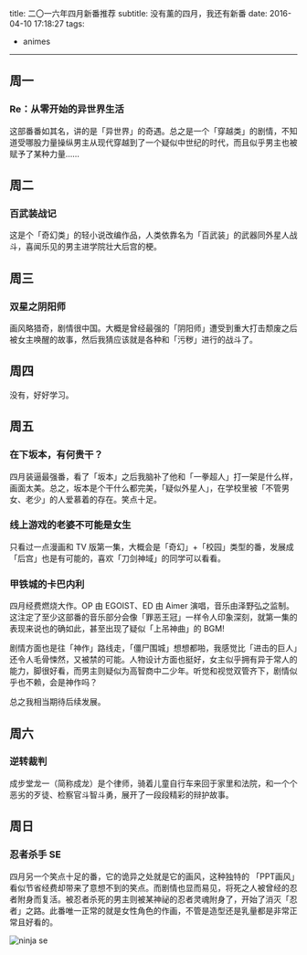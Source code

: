 title: 二〇一六年四月新番推荐
subtitle: 没有薰的四月，我还有新番
date: 2016-04-10 17:18:27
tags:
 - animes
---

## 周一

### Re：从零开始的异世界生活

这部番番如其名，讲的是「异世界」的奇遇。总之是一个「穿越类」的剧情，不知道受哪股力量操纵男主从现代穿越到了一个疑似中世纪的时代，而且似乎男主也被赋予了某种力量……

## 周二

### 百武装战记

这是个「奇幻类」的轻小说改编作品，人类依靠名为「百武装」的武器同外星人战斗，喜闻乐见的男主进学院壮大后宫的梗。


## 周三

### 双星之阴阳师

画风略猎奇，剧情很中国。大概是曾经最强的「阴阳师」遭受到重大打击颓废之后被女主唤醒的故事，然后我猜应该就是各种和「污秽」进行的战斗了。

## 周四

没有，好好学习。

## 周五

### 在下坂本，有何贵干？

四月装逼最强番，看了「坂本」之后我脑补了他和「一拳超人」打一架是什么样，画面太美。总之，坂本是个干什么都完美，「疑似外星人」，在学校里被「不管男女、老少」的人爱慕着的存在。笑点十足。

### 线上游戏的老婆不可能是女生

只看过一点漫画和 TV 版第一集，大概会是「奇幻」+「校园」类型的番，发展成「后宫」也是有可能的，喜欢「刀剑神域」的同学可以看看。

### 甲铁城的卡巴内利

四月经费燃烧大作。OP 由 EGOIST、ED 由 Aimer 演唱，音乐由泽野弘之监制。这注定了至少这部番的音乐部分会像「罪恶王冠」一样令人印象深刻，就第一集的表现来说也的确如此，甚至出现了疑似「上吊神曲」的 BGM!

剧情方面也是往「神作」路线走，「僵尸围城」想想都啪，我感觉比「进击的巨人」还令人毛骨悚然，又被禁的可能。人物设计方面也挺好，女主似乎拥有异于常人的能力，脚很好看，而男主则疑似为高智商中二少年。听觉和视觉双管齐下，剧情似乎也不赖，会是神作吗？

总之我相当期待后续发展。

## 周六

### 逆转裁判

成步堂龙一（简称成龙）是个律师，骑着儿童自行车来回于家里和法院，和一个个恶劣的歹徒、检察官斗智斗勇，展开了一段段精彩的辩护故事。

## 周日

### 忍者杀手 SE

四月另一个笑点十足的番，它的诡异之处就是它的画风，这种独特的 「PPT画风」看似节省经费却带来了意想不到的笑点。而剧情也显而易见，将死之人被曾经的忍者附身而复活。被忍者杀死的男主则被某神祕的忍者灵魂附身了，开始了消灭「忍者」之路。此番唯一正常的就是女性角色的作画，不管是造型还是乳量都是非常正常且好看的。

![ninja se](https://ooo.0o0.ooo/2016/04/10/570a243d8b5a8.png)
